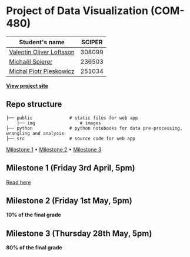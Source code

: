 ﻿# Project of Data Visualization (COM-480)

| Student's name | SCIPER |
| -------------- | ------ |
| [Valentin Oliver Loftsson](valentin.loftsson@epfl.ch) | 308099 |
| [Michaël Spierer](michael.spierer@epfl.ch) | 236503 |
| [Michal Piotr Pleskowicz](michal.pleskowicz@epfl.ch) | 251034 |

[**View project site**](https://epfl.space)

## Repo structure

    ├── public              # static files for web app
        ├── img                 # images
    ├── python              # python notebooks for data pre-processing, wrangling and analysis
    ├── src                 # source code for web app


[Milestone 1](#milestone-1-friday-3rd-april-5pm) • [Milestone 2](#milestone-2-friday-1st-may-5pm) • [Milestone 3](#milestone-3-thursday-28th-may-5pm)

## Milestone 1 (Friday 3rd April, 5pm)
[Read here](milestone1.md)

## Milestone 2 (Friday 1st May, 5pm)

**10% of the final grade**

## Milestone 3 (Thursday 28th May, 5pm)

**80% of the final grade**
